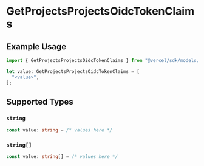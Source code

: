 # GetProjectsProjectsOidcTokenClaims

## Example Usage

```typescript
import { GetProjectsProjectsOidcTokenClaims } from "@vercel/sdk/models/operations/getprojects.js";

let value: GetProjectsProjectsOidcTokenClaims = [
  "<value>",
];
```

## Supported Types

### `string`

```typescript
const value: string = /* values here */
```

### `string[]`

```typescript
const value: string[] = /* values here */
```

